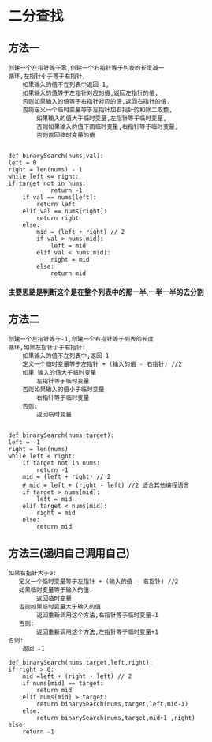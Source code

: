 # **二分查找**
## **方法一**
    创建一个左指针等于零,创建一个右指针等于列表的长度减一
    循环,左指针小于等于右指针,
        如果输入的值不在列表中返回-1,
        如果输入的值等于左指针对应的值,返回左指针的值,
        否则如果输入的值等于右指针对应的值,返回右指针的值.
        否则定义一个临时变量等于左指针加右指针的和除二取整,
            如果输入的值大于临时变量,左指针等于临时变量,
            否则如果输入的值下雨临时变量,右指针等于临时变量,
            否则返回临时变量的值
            
            
    def binarySearch(nums,val):
    left = 0
    right = len(nums) - 1
    while left <= right:
    if target not in nums:
                return -1
        if val == nums[left]:
            return left
        elif val == nums[right]:
            return right
        else:
            mid = (left + right) // 2
            if val > nums[mid]:
                left = mid
            elif val < nums[mid]:
                right = mid
            else:
                return mid
#### 主要思路是判断这个是在整个列表中的那一半,一半一半的去分割


## **方法二**
    创建一个左指针等于-1,创建一个右指针等于列表的长度
    循环,如果左指针小于右指针:
        如果输入的值不在列表中,返回-1
        定义一个临时变量等于左指针 + (输入的值 - 右指针) //2
        如果 输入的值大于临时变量
            左指针等于临时变量
        否则如果输入的值小于临时变量
            右指针等于临时变量
        否则:
            返回临时变量
            
            
    def binarySearch(nums,target):
    left = -1
    right = len(nums)
    while left < right:
        if target not in nums:
            return -1
        mid = (left + right) // 2
        # mid = left + (right - left) //2 适合其他编程语言
        if target > nums[mid]:
            left = mid
        elif target < nums[mid]:
            right = mid
        else:
            return mid
   
   
## **方法三**(递归自己调用自己)
    如果右指针大于0:
       定义一个临时变量等于左指针 + (输入的值 - 右指针) //2
       如果临时变量等于输入的值:
            返回临时变量
       否则如果临时变量大于输入的值
            返回重新调用这个方法,右指针等于临时变量-1
       否则:
            返回重新调用这个方法,左指针等于临时变量+1
    否则:
        返回 -1
        
    def binarySearch(nums,target,left,right):
    if right > 0:
        mid =left + (right - left) // 2
        if nums[mid] == target:
            return mid
        elif nums[mid] > target:
            return binarySearch(nums,target,left,mid-1)
        else:
            return binarySearch(nums,target,mid+1 ,right)
    else:
        return -1
